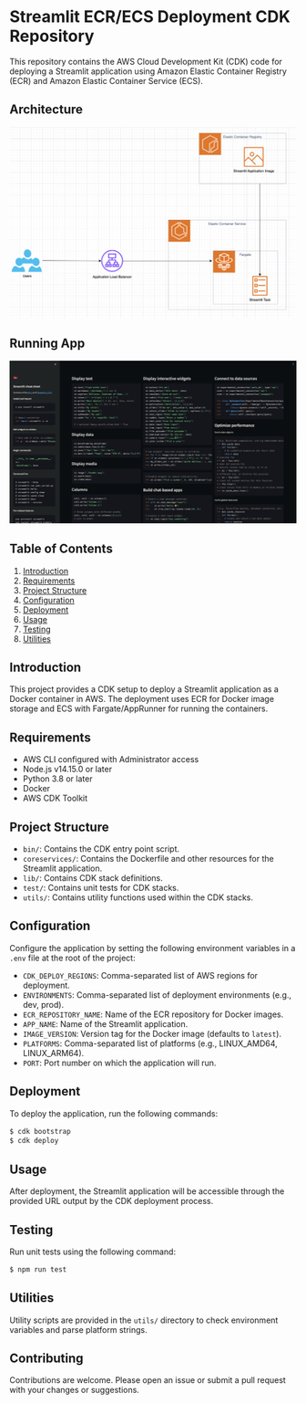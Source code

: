 # Streamlit ECR/ECS Deployment CDK Repository

This repository contains the AWS Cloud Development Kit (CDK) code for deploying a Streamlit application using Amazon Elastic Container Registry (ECR) and Amazon Elastic Container Service (ECS).

## Architecture

![Streamlit Architecture](assets/StreamlitArchitect.png)

## Running App

![Running Streamlit App](assets/StreamlitApp.png)

## Table of Contents

1. [Introduction](#introduction)
2. [Requirements](#requirements)
3. [Project Structure](#project-structure)
4. [Configuration](#configuration)
5. [Deployment](#deployment)
6. [Usage](#usage)
7. [Testing](#testing)
8. [Utilities](#utilities)

## Introduction

This project provides a CDK setup to deploy a Streamlit application as a Docker container in AWS. The deployment uses ECR for Docker image storage and ECS with Fargate/AppRunner for running the containers.

## Requirements

- AWS CLI configured with Administrator access
- Node.js v14.15.0 or later
- Python 3.8 or later
- Docker
- AWS CDK Toolkit

## Project Structure

- `bin/`: Contains the CDK entry point script.
- `coreservices/`: Contains the Dockerfile and other resources for the Streamlit application.
- `lib/`: Contains CDK stack definitions.
- `test/`: Contains unit tests for CDK stacks.
- `utils/`: Contains utility functions used within the CDK stacks.

## Configuration

Configure the application by setting the following environment variables in a `.env` file at the root of the project:

- `CDK_DEPLOY_REGIONS`: Comma-separated list of AWS regions for deployment.
- `ENVIRONMENTS`: Comma-separated list of deployment environments (e.g., dev, prod).
- `ECR_REPOSITORY_NAME`: Name of the ECR repository for Docker images.
- `APP_NAME`: Name of the Streamlit application.
- `IMAGE_VERSION`: Version tag for the Docker image (defaults to `latest`).
- `PLATFORMS`: Comma-separated list of platforms (e.g., LINUX_AMD64, LINUX_ARM64).
- `PORT`: Port number on which the application will run.

## Deployment

To deploy the application, run the following commands:

```sh
$ cdk bootstrap
$ cdk deploy
```

## Usage

After deployment, the Streamlit application will be accessible through the provided URL output by the CDK deployment process.

## Testing

Run unit tests using the following command:

```sh
$ npm run test
```

## Utilities

Utility scripts are provided in the `utils/` directory to check environment variables and parse platform strings.

## Contributing

Contributions are welcome. Please open an issue or submit a pull request with your changes or suggestions.
